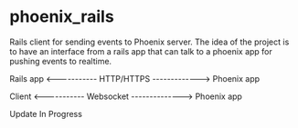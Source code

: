 # phoenix_rails
Rails client for sending events to Phoenix server. The idea of the project is to have an interface from a rails app that can talk to a phoenix app for pushing events to realtime.

                  
Rails app  <----------- HTTP/HTTPS -------------> Phoenix app

Client     <----------- Websocket --------------> Phoenix app 
 

Update In Progress
